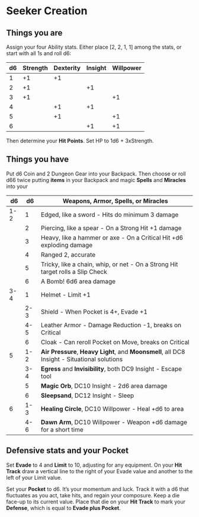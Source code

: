 # Seeker Creation

## Things you are

Assign your four Ability stats. Either place [2, 2, 1, 1] among the stats, or start with all 1s and roll d6:

| d6  | Strength | Dexterity | Insight | Willpower |
| --- | -------- | --------- | ------- | --------- |
| 1   | +1       | +1        |         |           |
| 2   | +1       |           | +1      |           |
| 3   | +1       |           |         | +1        |
| 4   |          | +1        | +1      |           |
| 5   |          | +1        |         | +1        |
| 6   |          |           | +1      | +1        |

Then determine your **Hit Points**. Set HP to 1d6 + 3xStrength.

## Things you have

Put d6 Coin and 2 Dungeon Gear into your Backpack. Then choose or roll d66 twice putting **items** in your Backpack and magic **Spells** and **Miracles** into your

| d6  | d6  | Weapons, Armor, Spells, or Miracles                                                           |
| --- | --- | --------------------------------------------------------------------------------------------- |
| 1-2 | 1   | Edged, like a sword - Hits do minimum 3 damage                                                |
|     | 2   | Piercing, like a spear - On a Strong Hit +1 damage                                            |
|     | 3   | Heavy, like a hammer or axe - On a Critical Hit +d6 exploding damage                          |
|     | 4   | Ranged 2, accurate                                                                            |
|     | 5   | Tricky, like a chain, whip, or net - On a Strong Hit target rolls a Slip Check                |
|     | 6   | A Bomb! 6d6 area damage                                                                       |
| 3-4 | 1   | Helmet - Limit +1                                                                             |
|     | 2-3 | Shield - When Pocket is 4+, Evade +1                                                          |
|     | 4-5 | Leather Armor - Damage Reduction -1, breaks on Critical                                       |
|     | 6   | Cloak - Can reroll Pocket on Move, breaks on Critical                                         |
| 5   | 1-2 | **Air Pressure**, **Heavy Light**, and **Moonsmell**, all DC8 Insight - Situational solutions |
|     | 3-4 | **Egress** and **Invisibility**, both DC9 Insight - Escape tool                               |
|     | 5   | **Magic Orb**, DC10 Insight - 2d6 area damage                                                 |
|     | 6   | **Sleepsand**, DC12 Insight - Sleep                                                           |
| 6   | 1-3 | **Healing Circle**, DC10 Willpower - Heal +d6 to area                                         |
|     | 4-6 | **Dawn Arm**, DC10 Willpower - Weapon +d6 damage for a short time                             |

## Defensive stats and your Pocket

Set **Evade** to 4 and **Limit** to 10, adjusting for any equipment. On your **Hit Track** draw a vertical line to the right of your Evade value and another to the left of your Limit value.

Set your **Pocket** to d6. It’s your momentum and luck. Track it with a d6 that fluctuates as you act, take hits, and regain your composure. Keep a die face-up to its current value. Place that die on your **Hit Track** to mark your **Defense**, which is equal to **Evade plus Pocket**.
